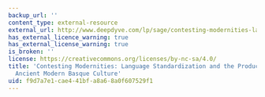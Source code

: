 ```yaml
---
backup_url: ''
content_type: external-resource
external_url: http://www.deepdyve.com/lp/sage/contesting-modernities-language-standardization-and-the-production-of-sNnGv5UtkI
has_external_licence_warning: true
has_external_license_warning: true
is_broken: ''
license: https://creativecommons.org/licenses/by-nc-sa/4.0/
title: 'Contesting Modernities: Language Standardization and the Production of an
  Ancient Modern Basque Culture'
uid: f9d7a7e1-cae4-41bf-a8a6-8a0f607529f1
---
```

